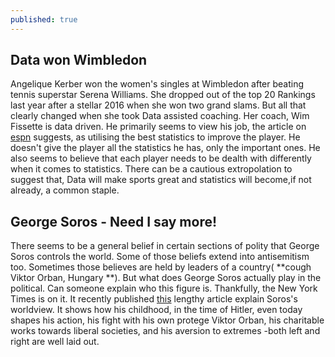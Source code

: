 ```yaml
---
published: true
---
```

## Data won Wimbledon

Angelique Kerber won the  women's singles at Wimbledon after beating tennis superstar Serena Williams. She dropped out of the top 20 Rankings last year after a stellar 2016 when she won two grand slams. But all that clearly changed when she took Data assisted coaching. Her coach, Wim Fissette is data driven. He primarily seems to view his job, the article on [espn](http://www.espn.in/tennis/story/_/id/24182180/tennis-how-data-driven-coaching-helped-angelique-kerber-latest-crown) suggests, as utilising the best statistics to improve the player. He doesn't give the player all the statistics he has, only the important ones. He also seems to believe that each player needs to be dealth with differently when it comes to statistics. There can be a cautious extropolation to suggest that, Data will make sports great and statistics will become,if not already, a common staple.

## George Soros - Need I say more!

There seems to be a general belief in certain sections of polity that George Soros controls the world. Some of those beliefs extend into antisemitism too. Sometimes those believes are held by leaders of a country( **cough Viktor Orban, Hungary **). But what does George Soros actually play in the political. Can someone explain who this figure is. Thankfully, the New York Times is on it. It recently published [this](https://www.nytimes.com/2018/07/17/magazine/george-soros-democrat-open-society.html?fb=0&recb=signature-journalism.thompson_sampling&recid=17sGArVDRaKcLR8OC2P34zT6vKz) lengthy article explain Soros's worldview. It shows how his childhood, in the time of Hitler, even today shapes his action, his fight with his own protege Viktor Orban, his charitable works towards liberal societies, and his aversion  to extremes -both left and right are well laid out.
